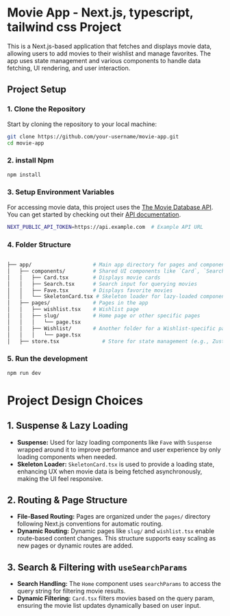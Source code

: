 # Movie App - Next.js, typescript, tailwind css Project

This is a Next.js-based application that fetches and displays movie data, allowing users to add movies to their wishlist and manage favorites. The app uses state management and various components to handle data fetching, UI rendering, and user interaction.

## Project Setup

### 1. Clone the Repository

Start by cloning the repository to your local machine:

```bash
git clone https://github.com/your-username/movie-app.git
cd movie-app
```
### 2. install Npm 
```bash
npm install

```
### 3. Setup Environment Variables

For accessing movie data, this project uses the [The Movie Database API](https://developer.themoviedb.org/reference/intro/getting-started). You can get started by checking out their [API documentation](https://developer.themoviedb.org/reference/intro/getting-started).

```bash
NEXT_PUBLIC_API_TOKEN=https://api.example.com  # Example API URL

```
### 4. Folder Structure
```bash

├── app/                    # Main app directory for pages and components
│   ├── components/         # Shared UI components like `Card`, `Search`, `Fave`, etc.
│   │   ├── Card.tsx        # Displays movie cards
│   │   ├── Search.tsx      # Search input for querying movies
│   │   ├── Fave.tsx        # Displays favorite movies
│   │   └── SkeletonCard.tsx # Skeleton loader for lazy-loaded components
│   ├── pages/              # Pages in the app
│   │   ├── wishlist.tsx    # Wishlist page
│   │   ├── slug/           # Home page or other specific pages
│   │   │   └── page.tsx
│   │   ├── Wishlist/       # Another folder for a Wishlist-specific page
│   │   │   └── page.tsx
│   ├── store.tsx              # Store for state management (e.g., Zustand)

```

### 5. Run the development
```bash
npm run dev

```

# Project Design Choices

## 1. **Suspense & Lazy Loading**
   - **Suspense:** Used for lazy loading components like `Fave` with `Suspense` wrapped around it to improve performance and user experience by only loading components when needed.
   - **Skeleton Loader:** `SkeletonCard.tsx` is used to provide a loading state, enhancing UX when movie data is being fetched asynchronously, making the UI feel responsive.

## 2. **Routing & Page Structure**
   - **File-Based Routing:** Pages are organized under the `pages/` directory following Next.js conventions for automatic routing.
   - **Dynamic Routing:** Dynamic pages like `slug/` and `wishlist.tsx` enable route-based content changes. This structure supports easy scaling as new pages or dynamic routes are added.

## 3. **Search & Filtering with `useSearchParams`**
   - **Search Handling:** The `Home` component uses `searchParams` to access the query string for filtering movie results.
   - **Dynamic Filtering:** `Card.tsx` filters movies based on the query param, ensuring the movie list updates dynamically based on user input.








    
